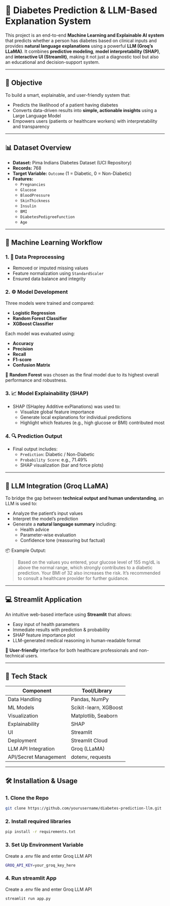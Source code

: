 # 🧠 Diabetes Prediction & LLM-Based Explanation System

This project is an end-to-end **Machine Learning and Explainable AI system** that predicts whether a person has diabetes based on clinical inputs and provides **natural language explanations** using a powerful **LLM (Groq’s LLaMA)**. It combines **predictive modeling**, **model interpretability (SHAP)**, and **interactive UI (Streamlit)**, making it not just a diagnostic tool but also an educational and decision-support system.

---

## 📌 Objective

To build a smart, explainable, and user-friendly system that:
- Predicts the likelihood of a patient having diabetes
- Converts data-driven results into **simple, actionable insights** using a Large Language Model
- Empowers users (patients or healthcare workers) with interpretability and transparency

---

## 📊 Dataset Overview

- **Dataset:** Pima Indians Diabetes Dataset (UCI Repository)
- **Records:** 768
- **Target Variable:** `Outcome` (1 = Diabetic, 0 = Non-Diabetic)
- **Features:**
  - `Pregnancies`
  - `Glucose`
  - `BloodPressure`
  - `SkinThickness`
  - `Insulin`
  - `BMI`
  - `DiabetesPedigreeFunction`
  - `Age`

---

## 🧪 Machine Learning Workflow

### 1. 🔄 Data Preprocessing
- Removed or imputed missing values
- Feature normalization using `StandardScaler`
- Ensured data balance and integrity

### 2. ⚙️ Model Development
Three models were trained and compared:
- **Logistic Regression**
- **Random Forest Classifier**
- **XGBoost Classifier**

Each model was evaluated using:
- **Accuracy**
- **Precision**
- **Recall**
- **F1-score**
- **Confusion Matrix**

📌 **Random Forest** was chosen as the final model due to its highest overall performance and robustness.

### 3. 📈 Model Explainability (SHAP)
- SHAP (SHapley Additive exPlanations) was used to:
  - Visualize global feature importance
  - Generate local explanations for individual predictions
  - Highlight which features (e.g., high glucose or BMI) contributed most

### 4. 🔍 Prediction Output
- Final output includes:
  - `Prediction`: Diabetic / Non-Diabetic
  - `Probability Score`: e.g., 71.49%
  - SHAP visualization (bar and force plots)

---

## 🤖 LLM Integration (Groq LLaMA)

To bridge the gap between **technical output and human understanding**, an LLM is used to:
- Analyze the patient’s input values
- Interpret the model’s prediction
- Generate a **natural language summary** including:
  - Health advice
  - Parameter-wise evaluation
  - Confidence tone (reassuring but factual)

📦 Example Output:
> Based on the values you entered, your glucose level of 155 mg/dL is above the normal range, which strongly contributes to a diabetic prediction. Your BMI of 32 also increases the risk. It’s recommended to consult a healthcare provider for further guidance.

---

## 💻 Streamlit Application

An intuitive web-based interface using **Streamlit** that allows:
- Easy input of health parameters
- Immediate results with prediction & probability
- SHAP feature importance plot
- LLM-generated medical reasoning in human-readable format

🎯 **User-friendly** interface for both healthcare professionals and non-technical users.

---

## 🧰 Tech Stack

| Component                | Tool/Library          |
|--------------------------|------------------------|
| Data Handling            | Pandas, NumPy         |
| ML Models                | Scikit-learn, XGBoost |
| Visualization            | Matplotlib, Seaborn   |
| Explainability           | SHAP                  |
| UI                       | Streamlit             |
| Deployment               | Streamlit Cloud       |
| LLM API Integration      | Groq (LLaMA)          |
| API/Secret Management    | dotenv, requests      |

---

## 🛠️ Installation & Usage

### 1. Clone the Repo
```bash
git clone https://github.com/yourusername/diabetes-prediction-llm.git
```
### 2. Install required libraries
```bash
pip install -r requirements.txt
```
### 3. Set Up Environment Variable
Create a .env file and enter Groq LLM API
```bash
GROQ_API_KEY=your_groq_key_here
```
### 4. Run streamlit App
Create a .env file and enter Groq LLM API
```bash
streamlit run app.py
```
